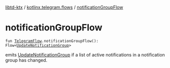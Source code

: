 [libtd-ktx](../index.md) / [kotlinx.telegram.flows](index.md) / [notificationGroupFlow](./notification-group-flow.md)

# notificationGroupFlow

`fun `[`TelegramFlow`](../kotlinx.telegram.core/-telegram-flow/index.md)`.notificationGroupFlow(): Flow<`[`UpdateNotificationGroup`](https://tdlibx.github.io/td/docs/org/drinkless/td/libcore/telegram/TdApi.UpdateNotificationGroup.html)`>`

emits [UpdateNotificationGroup](https://tdlibx.github.io/td/docs/org/drinkless/td/libcore/telegram/TdApi.UpdateNotificationGroup.html) if a list of active notifications in a notification group has
changed.

